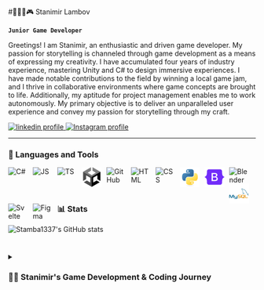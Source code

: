 #👨🏻‍💻🎮 Stanimir Lambov

**`Junior Game Developer`**

Greetings! I am Stanimir, an enthusiastic and driven game developer. My passion for storytelling is channeled through game development as a means of expressing my creativity. I have accumulated four years of industry experience, mastering Unity and C# to design immersive experiences. I have made notable contributions to the field by winning a local game jam, and I thrive in collaborative environments where game concepts are brought to life. Additionally, my aptitude for project management enables me to work autonomously. My primary objective is to deliver an unparalleled user experience and convey my passion for storytelling through my craft.

   <p align="left">
  <a href="https://www.linkedin.com/in/stanimir-lambov-39a23b19a/">
    <img alt="linkedin profile" title="Check Out My LinkedIn" src="https://img.shields.io/badge/LinkedIn-0077B5?style=for-the-badge&logo=linkedin&logoColor=white" />
  </a> 
  <a href="https://www.instagram.com/stanimir_lambov/">
    <img alt="Instagram profile" title="Instagram" src="https://img.shields.io/badge/Instagram-E4405F?style=for-the-badge&logo=instagram&logoColor=white" />
  </a> 
</p>

---

### 🧰 Languages and Tools

<img align="left" alt="C#" width="40px" style="padding-right:10px;" src="https://cdn.jsdelivr.net/gh/devicons/devicon/icons/csharp/csharp-original.svg" />
<img align="left" alt="JS" width="40px" style="padding-right:10px;" src="https://cdn.jsdelivr.net/gh/devicons/devicon/icons/javascript/javascript-original.svg"/>
<img align="left" alt="TS" width="40px" style="padding-right:10px;" src="https://cdn.jsdelivr.net/gh/devicons/devicon/icons/typescript/typescript-original.svg" />
<img align="left" alt="UNITY" width="40px" style="padding-right:10px;" src="https://raw.githubusercontent.com/devicons/devicon/develop/icons/unity/unity-original.svg"/>
<img align="left" alt="GitHub" width="40px" style="padding-right:10px;" src="https://cdn.jsdelivr.net/gh/devicons/devicon/icons/github/github-original.svg" />
<img align="left" alt="HTML" width="40px" style="padding-right:10px;" src="https://cdn.jsdelivr.net/gh/devicons/devicon/icons/html5/html5-plain.svg" />
<img align="left" alt="CSS" width="40px" style="padding-right:10px;" src="https://cdn.jsdelivr.net/gh/devicons/devicon/icons/css3/css3-plain.svg" />
<img align="left" alt="Python" width="40px" style="padding-right:10px;" src="https://raw.githubusercontent.com/devicons/devicon/master/icons/python/python-original.svg" />
<img align="left" alt="Bootstrap" width="40px" style="padding-right:10px;" src="https://raw.githubusercontent.com/devicons/devicon/master/icons/bootstrap/bootstrap-plain.svg" />
<img align="left" alt="Blender" width="40px" style="padding-right:10px;" src="https://download.blender.org/branding/community/blender_community_badge_white.svg" />
<img align="left" alt="MySql" width="40px" style="padding-right:10px;" src="https://raw.githubusercontent.com/devicons/devicon/master/icons/mysql/mysql-original-wordmark.svg" />
<img align="left" alt="Svelte" width="40px" style="padding-right:10px;" src="https://cdn.jsdelivr.net/gh/devicons/devicon/icons/svelte/svelte-original.svg" />
<img align="left" alt="Figma" width="40px" style="padding-right:10px;" src="https://cdn.jsdelivr.net/gh/devicons/devicon/icons/figma/figma-original.svg" />

<br />

#

### 📊 Stats

![Stamba1337's GitHub stats](https://github-readme-stats.vercel.app/api?username=Stamba1337&show_icons=true&theme=gruvbox)

#

<details>
 <summary><h3>👨‍💻 Stanimir's Game Development & Coding Journey</h3></summary>
   Hey, it's Stanimir here. I've always been intrigued by the world of video games and the processes involved in creating them. Even though I didn't initially have much interest in programming, I decided to learn the basics of programming language C#. Afterward, I was fortunate enough to have the guidance of two amazing teachers who helped me re-learn the fundamentals and get more interested in game design.

With my classmate, I participated in a local game jam and we won. That was a turning point for me, as it gave me the inspiration and confidence to pursue a career in game development. Over the last six months, I have been collaborating with other scripters, sound designers, and artists to create captivating games. My experience has given me a strong foundation in Unity and C#, which allows me to work effectively with my team to bring our game concepts to life.

As a game developer, I'm passionate about creating immersive and engaging experiences for users. I'm always looking for new ways to push the boundaries of game design and to tell meaningful stories that resonate with players. My ultimate goal is to continue developing games that capture the hearts of players and leave a lasting impact.
